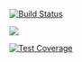 [![Build Status](https://travis-ci.org/mrzeppa/TestowanieAplikacjiRuby.svg?branch=master)](https://travis-ci.org/mrzeppa/TestowanieAplikacjiRuby)


<a href="https://codeclimate.com/github/mrzeppa/TestowanieAplikacjiRuby/maintainability"><img src="https://api.codeclimate.com/v1/badges/421e7fb74e7b042b49bc/maintainability" /></a>

[![Test Coverage](https://api.codeclimate.com/v1/badges/421e7fb74e7b042b49bc/test_coverage)](https://codeclimate.com/github/mrzeppa/TestowanieAplikacjiRuby/test_coverage)

